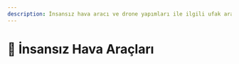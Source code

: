 ```yaml
---
description: İnsansız hava aracı ve drone yapımları ile ilgili ufak araştırma notlarım
---
```


# 🛫 İnsansız Hava Araçları


